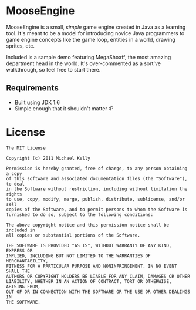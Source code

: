 # MooseEngine

MooseEngine is a small, *simple* game engine created in Java as a learning tool. It's meant to be a model for introducing novice Java programmers to game engine concepts like the game loop, entities in a world, drawing sprites, etc.

Included is a sample demo featuring MegaShoaff, the most amazing department head in the world. It's over-commented as a sort've walkthrough, so feel free to start there.

## Requirements

 * Built using JDK 1.6
 * Simple enough that it shouldn't matter :P

# License

	The MIT License
	
	Copyright (c) 2011 Michael Kelly
	
	Permission is hereby granted, free of charge, to any person obtaining a copy
	of this software and associated documentation files (the "Software"), to deal
	in the Software without restriction, including without limitation the rights
	to use, copy, modify, merge, publish, distribute, sublicense, and/or sell
	copies of the Software, and to permit persons to whom the Software is
	furnished to do so, subject to the following conditions:
	
	The above copyright notice and this permission notice shall be included in
	all copies or substantial portions of the Software.
	
	THE SOFTWARE IS PROVIDED "AS IS", WITHOUT WARRANTY OF ANY KIND, EXPRESS OR
	IMPLIED, INCLUDING BUT NOT LIMITED TO THE WARRANTIES OF MERCHANTABILITY,
	FITNESS FOR A PARTICULAR PURPOSE AND NONINFRINGEMENT. IN NO EVENT SHALL THE
	AUTHORS OR COPYRIGHT HOLDERS BE LIABLE FOR ANY CLAIM, DAMAGES OR OTHER
	LIABILITY, WHETHER IN AN ACTION OF CONTRACT, TORT OR OTHERWISE, ARISING FROM,
	OUT OF OR IN CONNECTION WITH THE SOFTWARE OR THE USE OR OTHER DEALINGS IN
	THE SOFTWARE.